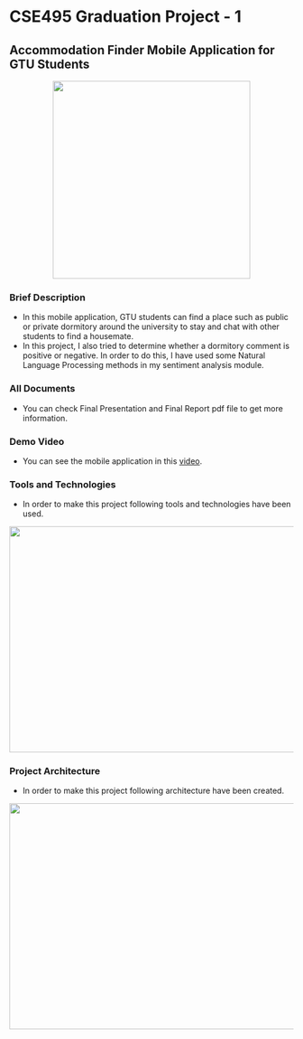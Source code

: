 # CSE495 Graduation Project - 1

## Accommodation Finder Mobile Application for GTU Students

<p align="center">
  <img width="350" height="350" src="https://i.ibb.co/kS3ywk7/resim.png">
</p>

### Brief Description

- In this mobile application, GTU students can find a place such as public or private dormitory around the university to stay and chat with other students to find a housemate.
- In this project, I also tried to determine whether a dormitory comment is positive or negative. In order to do this, I have used some Natural Language Processing methods in my sentiment analysis module.

### All Documents
- You can check Final Presentation and Final Report pdf file to get more information.

### Demo Video
- You can see the mobile application in this [video](https://www.youtube.com/watch?v=fz5PNSFN-Wk).

### Tools and Technologies

- In order to make this project following tools and technologies have been used.

<p align="center">
  <img width="700" height="400" src="https://i.ibb.co/ZSptFC3/tech2.png">
</p>

### Project Architecture

- In order to make this project following architecture have been created.

<p align="center">
  <img width="700" height="400" src="https://i.ibb.co/mFHSkBQ/backend3.jpg">
</p>
